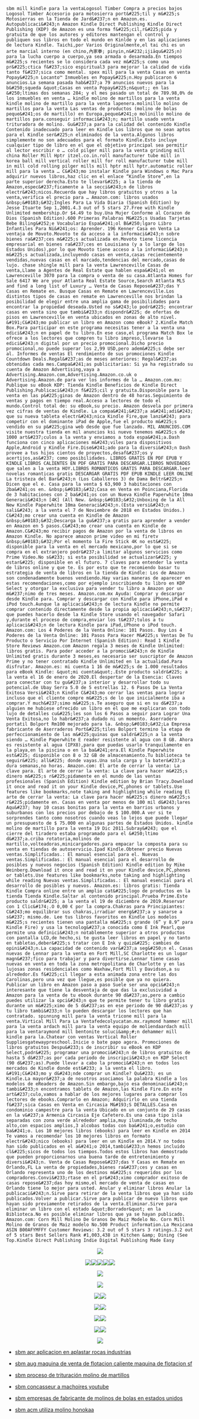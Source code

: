 
```
sbm mill kindle para la ventaLogosol Timber Compra a precios bajos Logosol Timber Accesorio para motosierra port&#225;til y m&#225;s Motosierras en la Tienda de Jard&#237;n en Amazon.es. Autopublicaci&#243;n Amazon Kindle Direct Publishing Kindle Direct Publishing (KDP) de Amazon es una forma f&#225;cil,r&#225;pida y gratuita de que los autores y editores mantengan el control y publiquen sus libros en todo el mundo en Kinlde y en las aplicaciones de lectura Kindle. Taichi,por Varios Originalmente,el tai chi es un arte marcial interno (en chino,內家拳; pinyin,n&#232;ijiāqu&#225;n) para la lucha cuerpo a cuerpo,ya sea armada o desarmada.En tiempos m&#225;s recientes se lo considera cada vez m&#225;s como una pr&#225;ctica f&#237;sico espiritual3 para mejorar la calidad de vida tanto f&#237;sica como mental. spex mill para la venta Casas en venta Popay&#225;n Locanto™ Inmuebles en Popay&#225;n.Hoy publicaron 6 anuncios.La semana pasada hab&#237;a 79 anuncios nuevos para la b&#250;squeda &quot;Casas en venta Popay&#225;n&quot;; en las &#250;ltimas dos semanas 284; y el mes pasado un total de 789.98,0% de los inmuebles en venta … kindle molino de martillos para la venta kindle molino de martillo para la venta lapenera.molinillo molino de martillos para la venta Las ventas de productos (molino de bolas peque&#241;os de martillo) en Europa,peque&#241;o molinillo molino de martillos para.conseguir informaci&#243;n; martillo usado venta trituradora de molino. Gu&#237;a para la calidad del contenido Kindle Contenido inadecuado para leer en Kindle Los libros que no sean aptos para el Kindle ser&#225;n eliminados de la venta.Algunos libros simplemente no son adecuados para el formato Kindle.Esto incluye cualquier tipo de libro en el que el objetivo principal sea permitir al lector escribir o … cold pilger mill para la venta grinding mill china Roller Mill Hptr itzel.co.in.roll manufacturer tube mill in korea ball mill vertical roller mill for roll manufacturer tube mill in mill cold rolling pilger mills mill hptr mill hptr.automatic roller mill para la venta … C&#243;mo instalar Kindle para Windows o Mac Para adquirir nuevos libros,haz clic en el enlace “Kindle Store”,en la parte superior derecha.Esto te llevar&#225; a la tienda de Amazon,espec&#237;ficamente a la secci&#243;n de libros electr&#243;nicos.Recuerda que hay libros gratuitos y otros a la venta,verifica el precio para … Amazon.com: libros usados &nbsp;&#0183;&#32;Ingles Para La Vida Diaria (Spanish Edition) by Jesse Ituarte Sep 1,2001.4.3 out of 5 stars 27.Free with Kindle Unlimited membership.Or $4.49 to buy.Una Mujer Conforme al Corazon de Dios (Spanish Edition).600 Primeras Palabras M&#225;s Usadas Tarjetas Bebe Biling&#252;e Vocabulario Espa&#241;ol B&#250;lgaro Libro Infantiles Para Ni&#241;os: Aprender. 196 Kenner Casa en Venta La ventaja de Movoto.Movoto te da acceso a la informaci&#243;n sobre bienes ra&#237;ces m&#225;s actualizada en.Movoto tiene licencia empresarial en bienes ra&#237;ces en Louisiana (y a lo largo de los Estados Unidos),por lo que Movoto tiene acceso a la informaci&#243;n m&#225;s actualizada,incluyendo casas en venta,casas recientemente vendidas,nuevas casas en el marcado,tendencias del mercado,casas de lujo. chase shingle mill para la venta Lawrenceville Casas de venta,Llame a Agentes de Real Estate que hablen espa&#241;ol en Lawrenceville 3070 para la compra o venta de su casa.Atlanta Homes for Sale 6417 We are your Atlanta Real Estate Source,Search Atlanta MLS and find a long list of Luxury … Venta de Casas Repose&#237;das Y Casas en Remate en. Busque Casas en Remate en Lawrenceville.Los distintos tipos de casas en remate en Lawrenceville nos brindan la posibilidad de elegir entre una amplia gama de posibilidades para encontrar la propiedad deseada.Usted no s&#243;lo podr&#225; encontrar casas en venta sino que tambi&#233;n dispondr&#225; de ofertas de pisos en Lawrenceville en venta ubicados en zonas de alto nivel. &#191;C&#243;mo publicar un libro en Amazon como eBook? 2.Kindle Match Box.Para participar en este programa necesitas tener a la venta una edici&#243;n en papel de tu libro.En ese caso,el programa Match Box le ofrece a los lectores que compren tu libro impreso,llevarse la edici&#243;n digital por un precio promocional.Dicho precio promocional,no puede superar los 2,99 USD,pero adem&#225;s debe ser al. Informes de ventas El rendimiento de sus promociones Kindle Countdown Deals.Regal&#237;as de meses anteriores: Regal&#237;as obtenidas cada mes.Campa&#241;as publicitarias: Si ya ha registrado su cuenta de Amazon Advertising,vaya a Advertising.Amazon.com,Advertising.Amazon.co.uk o Advertising.Amazon.de para ver los informes de la … Amazon.com.mx: Publique su eBook KDP: Tienda Kindle Beneficios de Kindle Direct Publishing.Publicaci&#243;n f&#225;cil y gratuita.Disponible para la venta en las p&#225;ginas de Amazon dentro de 48 horas.Seguimiento de ventas y pagos en tiempo real.Acceso a lectores de todo el mundo.Control total de: su eBook,su precio. Amazon desvela por primera vez cifras de ventas de Kindle. La compa&#241;&#237;a a&#241;adi&#243; que su nueva tableta electr&#243;nica Kindle Fire,que lanz&#243; para competir con el dominante iPad de Apple,fue el producto m&#225;s vendido en su p&#225;gina web desde que fue lanzado. MIL ANUNCIOS.COM visite nuestra tienda en mil anuncios ksi nuevo tenemos m&#225;s de 1000 art&#237;culos a la venta y enviamos a toda espa&#241;a.Dash funciona con cinco aplicaciones m&#243;viles para dispositivos Apple,Android y Kindle Fire.Dise&#241;ado para la diversi&#243;n Dash provee a tus hijos cientos de proyectos,desaf&#237;os y acertijos,as&#237; como posibilidades. LIBROS GRATIS EN PDF EPUB Y KINDLE LIBROS CALIENTES EN PDF GRATIS PARA DESCARGAR.LIBROS NOVEDADES que salen a la venta HOY.LIBROS ROMANTICOS GRATIS PARA DESCARGAR.leer novelas romanticas gratis DESCARGAR GRATIS PDF EPUB KINDLE LEER ONLINE La tristeza del Bar&#243;n (Los Caballeros 3) de Dama Beltr&#225;n Dicen que el e. Casa para la venta $ 63,900 3 habitaciones con 2ba&#241;os en. &nbsp;&#0183;&#32;Casa en Venta en Poinciana,Florida de 3 habitaciones con 2 ba&#241;os con un Nueva Kindle Paperwhite 10ma Generaci&#243;n [4K] (All New. &nbsp;&#0183;&#32;Unboxing de la All New Kindle Paperwhite 10ma Generaci&#243;n.(Esta versi&#243;n sali&#243; a la venta el 7 de Noviembre de 2018 en Estados Unidos.) C&#243;mo crear una cuenta en Kindle de Amazon &nbsp;&#0183;&#32;Descarga la gu&#237;a gratis para aprender a vender en Amazon en 5 pasos.C&#243;mo crear una cuenta en Kindle de Amazon.C&#243;mo recibir pagos de Amazon por la venta de libros en Amazon Kindle. No aparece amazon prime video en mi firetv &nbsp;&#0183;&#32;Por el momento la Fire Stick 4K no est&#225; disponible para la venta en el mercado mexicano,por lo que si se compra en el extranjero podr&#237;a limitar algunos servicios como Prime Video.No s&#233; si esta posibilidad se actualizar&#225; y estar&#225; disponible en el futuro. 7 claves para entender la venta de libros online y que te. Es por esto que te recomiendo basar tu estrategia de venta de libros en la tienda de Kindle: Los de Amazon son condenadamente buenos vendiendo.Hay varias maneras de aparecer en estas recomendaciones,como por ejemplo inscribiendo tu libro en KDP Select y otorgar la exclusiva para vender tu libro a Amazon por un m&#237;nimo de tres meses. Amazon.com.mx Ayuda: Comprar y descargar desde Kindle para. Comprar y descargar con Kindle para iPhone,iPad e iPod touch.Aunque la aplicaci&#243;n de lectura Kindle no permite comprar contenido directamente desde la propia aplicaci&#243;n,s&#237; que puedes hacerlo desde la Kindle Store usando el navegador Safari y,durante el proceso de compra,enviar los t&#237;tulos a tu aplicaci&#243;n de lectura Kindle para iPad,iPhone o iPod touch. Amazon.com: Los 4 Poderes de la Venta Online: 101 Pasos. Buy Los 4 Poderes de la Venta Online: 101 Pasos Para Hacer M&#225;s Ventas De Tu Producto o Servicio Por Internet (Spanish Edition): Read 1 Kindle Store Reviews Amazon.com Amazon regala 3 meses de Kindle Unlimited: libros gratis. Para poder acceder a la promoci&#243;n de Kindle Unlimited gratis durante 3 meses,es necesario ser suscriptor de Amazon Prime y no tener contratado Kindle Unlimited en la actualidad.Para disfrutar. Amazon.es: mi cuenta 1 16 de m&#225;s de 1.000 resultados para eBook Kindle: &quot;mi cuenta&quot;.Este producto saldr&#225; a la venta el 16 de enero de 2020.El despertar de la Esencia: Claves para conectar con tu gu&#237;a interior y desarrollar todo su potencial.de Ubay Serra 5.0 de 5 estrellas 12. 6 Pasos De La Venta Exitosa Versi&#243;n Kindle C&#243;mo cerrar las ventas para lograr incluso que el cliente compre m&#225;s de lo que inicialmente iba a comprar.Y much&#237;simo m&#225;s.Te aseguro que si en su d&#237;a alguien me hubiese ofrecido un libro en el que me explicaran con todo lujo de detalles cu&#225;les son los 6 Pasos a seguir para Lograr Una Venta Exitosa,no lo habr&#237;a dudado ni un momento. Aserradero portatil Bolport Rm100 mejorado para la. &nbsp;&#0183;&#32;La Empresa fabricante de Aserraderos Port&#225;tiles Bolport termino la etapa de perfeccionamiento de las m&#225;quinas que saldr&#225;n a la venta siendo … Kindle Paperwhite E reader resistente al agua con 8 GB. Ahora es resistente al agua (IPX8),para que puedas usarlo tranquilamente en la playa,en la piscina o en la ba&#241;era.El Kindle Paperwhite est&#225; disponible con 8 o 32 GB de almacenamiento.Tu biblioteca te seguir&#225; all&#225; donde vayas.Una sola carga y la bater&#237;a dura semanas,no horas. Amazon.com: El arte de cerrar la venta: La clave para. El arte de cerrar la venta: La clave para hacer m&#225;s dinero m&#225;s r&#225;pidamente en el mundo de las ventas profesionales (Spanish Edition) Kindle edition by Brian Tracy.Download it once and read it on your Kindle device,PC,phones or tablets.Use features like bookmarks,note taking and highlighting while reading El arte de cerrar la venta: La clave para hacer m&#225;s dinero m&#225;s r&#225;pidamente en. Casas en venta por menos de 100 mil d&#243;lares Aqu&#237; hay 10 casas bonitas para la venta en barrios urbanos y suburbanos con los precios por debajo de $ 100.000.A ver si te sorprendes tanto como nosotros cuando veas lo lejos que puede llegar un presupuesto de $ 75.000 en algunas partes de Estados Unidos. kindle molino de martillo para la venta 19 Dic 2011.Subray&#243; que el cierre del tiradero estaba programado para el &#250;ltimo d&#237;a.criba rotatoria,molinos de martillo,volteadoras,minicargadores.para empacar la composta para su venta en tiendas de autoservicio.Ipad Kindle.Obtener precio Nuevas ventas.Simplificadas.: El manual esencial para el. Nuevas ventas.Simplificadas.: El manual esencial para el desarrollo de posibles y nuevos negocios (Spanish Edition) Kindle edition by Mike Weinberg.Download it once and read it on your Kindle device,PC,phones or tablets.Use features like bookmarks,note taking and highlighting while reading Nuevas ventas.Simplificadas.: El manual esencial para el desarrollo de posibles y nuevos. Amazon.es: libros gratis: Tienda Kindle Compra online entre un amplio cat&#225;logo de productos en la tienda Tienda Kindle.Saltar al contenido principal.Prueba Prime.Este producto saldr&#225; a la venta el 19 de diciembre de 2019.Reservar con 1 Clic&#174;.O 0,00 € por la compra.Chakras para Principiantes: C&#243;mo equilibrar sus chakras,irradiar energ&#237;a y sanarse a s&#237; mismo.de. Lee tus libros favoritos en Kindle Los modelos m&#225;s recientes tienen una pantalla m&#225;s grande (6” y 8.9” para Kindle Fire) y usa la tecnolog&#237;a conocida como E Ink Pearl,que permite una definici&#243;n notablemente superior a otros productos con pantalla LCD,de hecho,si te gusta leer libros en papel y no tanto en tabletas,deber&#225;s tratar con E Ink y quiz&#225; cambies de opini&#243;n.La capacidad de contenido var&#237;a seg&#250;n el. Casas nuevas de Lennar para la venta en Fort Mill,SC Charlotte es un lugar magn&#237;fico para trabajar y para divertirse.Lennar tiene casas nuevas en venta en toda la zona metropolitana de Charlotte y en las lujosas zonas residenciales como Waxhaw,Fort Mill y Davidson,a su alrededor.Es f&#225;cil llegar a esta animada zona entre las dos Carolinas,pero una vez que llegue,es posible que ya no quiera. Publicar un libro en Amazon paso a paso Suele ser una opci&#243;n interesante que tiene la desventaja de que das la exclusividad a Amazon para la venta de tu ebook durante 90 d&#237;as,pero a cambio puedes utilizar la opci&#243;n que te permite tener tu libro gratis durante un m&#225;ximo de 5 d&#237;as en ese periodo de 90 d&#237;as y tu libro tambi&#233;n lo pueden descargar los lectores que han contratado. spınnıng mill para la venta tricone mill para la venta.Virtical Mill Para La Ventafedecolyucatan.mx.raymond hammer mill para la venta ardach mill para la venta equipo de moliendaardach mill para la ventaraymond mill bentonite soluci&amp;#;n dehammer mill kindle para la.Chatear con ventas Vertical Roller Suppliesgatewaypreschool.Inicie o bate papo agora. Promociones de libros gratuitos Despu&#233;s de inscribir su eBook en KDP Select,podr&#225; programar una promoci&#243;n de libros gratuitos de hasta 5 d&#237;as por cada periodo de inscripci&#243;n en KDP Select (90 d&#237;as).Puede llevar a cabo la promoci&#243;n en todos los mercados de Kindle donde est&#233; a la venta el libro. &#191;C&#243;mo y d&#243;nde comprar un Kindle? Qu&#233; es un Kindle.La mayor&#237;a de nosotros asociamos la palabra Kindle a los modelos de eReaders de Amazon.Sin embargo,bajo esa denominaci&#243;n tambi&#233;n encontramos tablets de Amazon,las Kindle Fire.En este art&#237;culo,vamos a hablar de los mejores lugares para comprar los lectores de ebooks.Comprarlo en Amazon; Adquirirlo en una tienda f&#237;sica Casas en Venta en Circasia M&#193;S DETALLES.Casa en condominio campestre para la venta Ubicado en un conjunto de 29 casas en la v&#237;a Armenia Circasia Eje Cafetero.Es una casa tipo isla separadas con zona verde alrededor amplia,muy iluminada,de techo alto,con espacios amplios,3 alcobas todas con ba&#241;o,estudio con ba&#241;o. Los 10 mejores libros (ebooks) para leer en Kindle en 2014 Te vamos a recomendar los 10 mejores libros en formato electr&#243;nico (ebooks) para leer en un Kindle en 2014.Y no todos han sido publicados en el a&#241;o 2014,tambi&#233;n hemos incluido cl&#225;sicos de todos los tiempos.Todos estos libros han demostrado que pueden proporcionarnos una buena tarde de entretenimiento y diversi&#243;n. Venta de Casas Repose&#237;das Y Casas en Remate en Orlando,FL La venta de propiedades,bienes ra&#237;ces y casas en Orlando representa uno de los destinos m&#225;s requeridos por los compradores.Convi&#233;rtase en el pr&#243;ximo comprador exitoso de casas repose&#237;das hoy mismo,el mercado de venta de casas en Orlando tiene lo mejor para usted. Anular y eliminar libros Anular la publicaci&#243;n.Sirve para retirar de la venta libros que ya han sido publicados.Volver a publicar.Sirve para publicar de nuevo libros que hayan sido previamente retirados de la venta.Eliminar.Sirve para eliminar un libro con el estado &quot;Borrador&quot; en la Biblioteca.No es posible eliminar libros que ya se hayan publicado. Amazon.com: Corn Mill Molino De Granos De Maiz Modelo No. Corn Mill Molino de Granos de Maiz modelo No.500 Product information.La Mexicana ASIN B00AFYMFFY Customer Reviews: 3.2 out of 5 stars 3 ratings.3.2 out of 5 stars Best Sellers Rank #1,003,438 in Kitchen &amp; Dining (See Top.Kindle Direct Publishing Indie Digital Publishing Made Easy 
```

<div align="center">

<a href="https://es-crusher.shibang-china.com/github&k=sbm+mill+kindle+para+la+venta"><img src="https://static.shibang-china.com/es/crusher/logo.jpg"></a>

<a href="https://es-crusher.shibang-china.com/github&k=sbm+mill+kindle+para+la+venta"><img src="https://static.shibang-china.com/es/crusher/index.jpg"></a><a href="https://es-crusher.shibang-china.com/material.htmlgithub&k=sbm+mill+kindle+para+la+venta"><img src="https://static.shibang-china.com/es/crusher/material.jpg"></a><a href="https://es-crusher.shibang-china.com/application.htmlgithub&k=sbm+mill+kindle+para+la+venta"><img src="https://static.shibang-china.com/es/crusher/application.jpg"></a><a href="https://es-crusher.shibang-china.com/aboutus.htmlgithub&k=sbm+mill+kindle+para+la+venta"><img src="https://static.shibang-china.com/es/crusher/aboutus.jpg"></a><a href="https://es-crusher.shibang-china.com/contact.htmlgithub&k=sbm+mill+kindle+para+la+venta"><img src="https://static.shibang-china.com/es/crusher/contact.jpg"></a>

<a href="https://es-crusher.shibang-china.com/github&k=sbm+mill+kindle+para+la+venta"><img src="https://static.shibang-china.com/es/crusher/banner.jpg"></a>

<a href="https://swt.shibang-china.com/github&k=sbm+mill+kindle+para+la+venta"><img src="https://static.shibang-china.com/es/crusher/text.jpg"></a>

<a href="https://swt.shibang-china.com/github&k=sbm+mill+kindle+para+la+venta"><img src="https://static.shibang-china.com/es/crusher/chat.jpg"></a><a href="https://es-crusher.shibang-china.com/contact.htmlgithub&k=sbm+mill+kindle+para+la+venta"><img src="https://static.shibang-china.com/es/crusher/message.jpg"></a>

<a href="https://es-crusher.shibang-china.com/products/pe.htmlgithub&k=sbm+mill+kindle+para+la+venta"><img src="https://static.shibang-china.com/es/crusher/pe.jpg"></a><a href="https://es-crusher.shibang-china.com/products/pf.htmlgithub&k=sbm+mill+kindle+para+la+venta"><img src="https://static.shibang-china.com/es/crusher/pf.jpg"></a>

<a href="https://es-crusher.shibang-china.com/products/hpt.htmlgithub&k=sbm+mill+kindle+para+la+venta"><img src="https://static.shibang-china.com/es/crusher/hpt.jpg"></a><a href="https://es-crusher.shibang-china.com/products/vsi.htmlgithub&k=sbm+mill+kindle+para+la+venta"><img src="https://static.shibang-china.com/es/crusher/vsi.jpg"></a>

<a href="https://es-crusher.shibang-china.com/products/klv.htmlgithub&k=sbm+mill+kindle+para+la+venta"><img src="https://static.shibang-china.com/es/crusher/klv.jpg"></a><a href="https://es-crusher.shibang-china.com/products/portable.htmlgithub&k=sbm+mill+kindle+para+la+venta"><img src="https://static.shibang-china.com/es/crusher/portable.jpg"></a>

<a href="https://swt.shibang-china.com/github&k=sbm+mill+kindle+para+la+venta"><img src="https://static.shibang-china.com/es/crusher/case.jpg"></a>

</div>


* [sbm apr aplicacion en aplastar rocas industrias](sbm%20apr%20aplicacion%20en%20aplastar%20rocas%20industrias.md)

* [sbm aug maquina de venta de flotacion caliente maquina de flotacion sf](sbm%20aug%20maquina%20de%20venta%20de%20flotacion%20caliente%20maquina%20de%20flotacion%20sf.md)

* [sbm proceso de trituración molino de martillos](sbm%20proceso%20de%20trituraci%C3%B3n%20molino%20de%20martillos.md)

* [sbm concasseur a machoires youtube](sbm%20concasseur%20a%20machoires%20youtube.md)

* [sbm empresas de fabricante de molinos de bolas en estados unidos](sbm%20empresas%20de%20fabricante%20de%20molinos%20de%20bolas%20en%20estados%20unidos.md)

* [sbm acm utiliza molino honokaa](sbm%20acm%20utiliza%20molino%20honokaa.md)